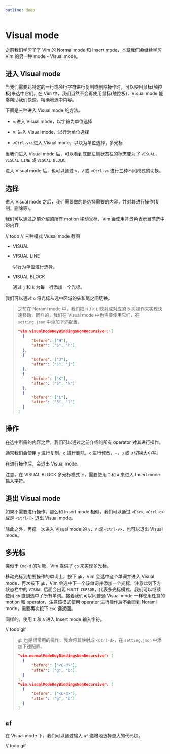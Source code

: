 ```yaml
---
outline: deep
---
```


# Visual mode

之前我们学习了了 Vim 的 Normal mode 和 Insert mode，本章我们会继续学习 Vim 的另一种 mode - Visual mode。

## 进入 Visual mode

当我们需要对特定的一行或多行字符进行复制或删除操作时，可以使用鼠标(触控板)来选中它们。在 Vim 中，我们当然不会再使用鼠标(触控板)，Visual mode 能够帮助我们快速，精确地选中内容。

下面是三种进入 Visual mode 的方法。

- `v`:进入 Visual mode，以字符为单位选择

- `V`: 进入 Visual mode，以行为单位选择

- `<Ctrl-v>`: 进入 Visual mode，以块为单位选择，多光标

当我们进入 Visual mode 后，可以看到底部左侧状态栏的标志变为了 `VISUAL`，`VISUAL LINE` 或 `VISUAL BLOCK`。

进入 Visual mode 后，也可以通过 `v`，`V` 或 `<Ctrl-v>` 进行三种不同模式的切换。

## 选择

进入 Visual mode 之后，我们需要做的是选择需要的内容，并对其进行操作(复制，删除等)。

我们可以通过之前介绍的所有 motion 移动光标，Vim 会使用背景色表示当前选中的内容。

// todo
// 三种模式 Viusal mode 截图

- VISUAL

- VISUAL LINE

  以行为单位进行选择。

- VISUAL BLOCK

  通过 `j` 和 `k` 为每一行添加一个光标。

我们可以通过 `o` 将光标从选中区域的头和尾之间切换。

> 之前在 Noraml mode 中，我们把 `H` `J` `K` `L` 映射成对应的 5 次操作来实现快速移动，同样的，我们在 Visual mode 中也需要使用它们，在 `setting.json` 中添加下述配置。
>
> ```json
> "vim.visualModeKeyBindingsNonRecursive": [
> 	{
> 		"before": ["H"],
> 		"after": ["5", "h"]
> 	},
> 	{
> 		"before": ["J"],
> 		"after": ["5", "j"]
> 	},
> 	{
> 		"before": ["K"],
> 		"after": ["5", "k"]
> 	},
> 	{
> 		"before": ["L"],
> 		"after": ["5", "l"]
> 	}
> ]
> ```

## 操作

在选中所需的内容之后，我们可以通过之前介绍的所有 operator 对其进行操作。

通常我们会使用 `y` 进行复制，`d` 进行删除，`c` 进行修改，`~`，`u` 或 `U` 切换大小写。

在进行操作后，会退出 Visual mode。

注意，在 VISUAL BLOCK 多光标模式下，需要使用 `I` 和 `A` 来进入 Insert mode 输入字符。

## 退出 Visual mode

如果不需要进行操作，那么和 Insert mode 相似，我们可以通过 `<Esc>`, `<Ctrl-c>` 或是 `<Ctrl-[>` 退出 Visual mode。

除此之外，再摁一次进入 Visual mode 的 `v`，`V` 或 `<Ctrl-v>`，也可以退出 Visual mode。

## 多光标

类似于 `Cmd-d` 的功能，Vim 提供了 `gb` 来实现多光标。

移动光标到想要操作的单词上，按下 `gb`，Vim 会选中这个单词并进入 Visual mode，再次按下 `gb`，Vim 会选中下一个该单词并添加一个光标，注意此刻下方状态栏中的 `VISUAL` 后面会出现 `MULTI CURSOR`，代表多光标模式，我们可以继续使用 `gb` 直到选中了所有单词。接着我们可以同普通 Visual mode 一样使用任意的 motion 和 operator，注意该模式使用 operator 进行操作后不会回到 Noraml mode，需要再次按下 `Esc` 键返回。

同样的，使用 `I` 和 `A` 进入 Insert mode 输入字符。

// todo gif

> `gb` 也是很常用的操作，我会将其映射成 `<Ctrl-d>`，在 `setting.json` 中添加下述配置。
>
> ```json
> "vim.normalModeKeyBindingsNonRecursive": [
> 	{
> 		"before": ["<C-d>"],
> 		"after": ["g", "b"]
> 	}
> ],
> "vim.visualModeKeyBindingsNonRecursive": [
> 	{
> 		"before": ["<C-d>"],
> 		"after": ["g", "b"]
> 	}
> ]
> ```

## `af`

在 Visual mode 下，我们可以通过输入 `af` 递增地选择更大的代码块。

// todo gif
